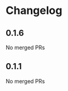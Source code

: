# Changelog

<!-- <START NEW CHANGELOG ENTRY> -->

## 0.1.6

No merged PRs

<!-- <END NEW CHANGELOG ENTRY> -->


## 0.1.1

No merged PRs
